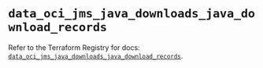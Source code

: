 # `data_oci_jms_java_downloads_java_download_records`

Refer to the Terraform Registry for docs: [`data_oci_jms_java_downloads_java_download_records`](https://registry.terraform.io/providers/hashicorp/oci/7.19.0/docs/data-sources/jms_java_downloads_java_download_records).
